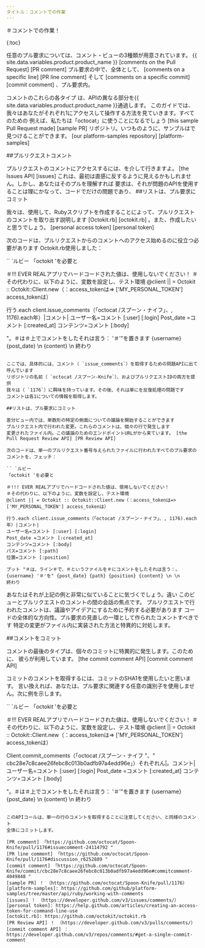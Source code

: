 ```yaml
---
タイトル：コメントでの作業
---
```


＃コメントでの作業！

{:toc}

任意のプル要求については、コメント・ビューの3種類が用意されています。 {{ site.data.variables.product.product_name }}
[comments on the Pull Request] [PR comment] プル要求の中で、全体として、 [comments on a specific line] [PR line comment]
そして [comments on a specific commit] [commit comment] 、プル要求内。

コメントのこれらの各タイプ は、APIの異なる部分を{{ site.data.variables.product.product_name }}通過します。
このガイドでは、我々はあなたがそれぞれ1にアクセスして操作する方法を見ていきます。すべてのための
例えば、私たちは「octocat」に使うことになるでしょう [this sample Pull Request made] [sample PR]
リポジトリ。いつものように、サンプルはで見つけることができます。 [our platform-samples repository] [platform-samples]

##プルリクエストコメント

プルリクエストのコメントにアクセスするには、を介して行きますよ。 [the Issues API] [issues]
これは、最初は直感に反するように見えるかもしれません。しかし、あなたはそのプルを理解すれば
要求は、それが問題のAPIを使用することは理にかなって、コードでだけの問題であり、
##リストは、プル要求にコミット

我々は、使用して、Rubyスクリプトを作成することによって、プルリクエストのコメントを取り出す説明します
[Octokit.rb] [octokit.rb] 。また、作成したいと思うでしょう。 [personal access token] [personal token]

次のコードは、プルリクエストからのコメントへのアクセス始めるのに役立つ必要があります
Octokit.rb使用しました：

`` `ルビー
「octokit 'を必要と

＃!!! EVER REALアプリでハードコードされた値は、使用しないでください！
＃その代わりに、以下のように、変数を設定し、テスト環境
@client || = Octokit :: Octokit::Client.new（：access_tokenは=> ['MY_PERSONAL_TOKEN'] access_tokenは）

行う.each client.issue_comments（「octocat /スプーン・ナイフ」、, 1176).each年）|コメント|
ユーザー名=コメント [:user] [:login]
Post_date =コメント [:created_at]
コンテンツ=コメント [:body]

"。＃は＃上でコメントをしたそれは言う： '＃'"を置きます {username} {post_date} \n {content} \n
終わり
```

ここでは、具体的には、コメント（ `issue_comments`）を取得するための問題APIに出て呼んでいます
リポジトリの名前（ `octocat /スプーン-Knife`）、およびプルリクエストIDの両方を提供
我々は（ `1176`）に興味を持っています。その後、それは単にを反復処理の問題です
コメントは各1についての情報を取得します。

##リストは、プル要求にコミット

差分ビュー内では、単数形の特定の側面についての議論を開始することができます
プルリクエスト内で行われた変更。これらのコメントは、個々の行で発生します
変更されたファイル内。この議論のためのエンドポイントURLがから来ています。 [the Pull Request Review API] [PR Review API]

次のコードは、単一のプルリクエスト番号与えられたファイルに行われたすべてのプル要求のコメントを、フェッチ：

`` `ルビー
「octokit 'を必要と

＃!!! EVER REALアプリでハードコードされた値は、使用しないでください！
＃その代わりに、以下のように、変数を設定し、テスト環境
@client || = Octokit :: Octokit::Client.new（：access_tokenは=> ['MY_PERSONAL_TOKEN'] access_tokenは）

行う.each client.issue_comments（「octocat /スプーン・ナイフ」、, 1176).each年）|コメント|
ユーザー名=コメント [:user] [:login]
Post_date =コメント [:created_at]
コンテンツ=コメント [:body]
パス=コメント [:path]
位置=コメント [:position]

プット "＃は、ライン＃で、＃というファイルを＃にコメントをしたそれは言う：。 {username} '＃'を" {post_date} {path} {position} {content} \n \n
終わり
```

あなたはそれが上記の例と非常に似ていることに気づくでしょう。違い
このビューとプルリクエストのコメントの間の会話の焦点です。
プルリクエストで行われたコメントは、議論やアイデアにするために予約する必要があります
コードの全体的な方向性。プル要求の見直しの一環として作られたコメントすべきです
特定の変更がファイル内に実装された方法と特異的に対処します。

##コメントをコミット

コメントの最後のタイプは、個々のコミットに特異的に発生します。このために、
彼らが利用しています。 [the commit comment API] [commit comment API]

コミットのコメントを取得するには、コミットのSHA1を使用したいと思います。
言い換えれば、あなたは、プル要求に関連する任意の識別子を使用しません。次に例を示します。

`` `ルビー
「octokit 'を必要と

＃!!! EVER REALアプリでハードコードされた値は、使用しないでください！
＃その代わりに、以下のように、変数を設定し、テスト環境
@client || = Octokit :: Octokit::Client.new（：access_tokenは=> ['MY_PERSONAL_TOKEN'] access_tokenは）

Client.commit_comments（「octocat /スプーン・ナイフ "、" cbc28e7c8caee26febc8c013b0adfb97a4edd96e」）それぞれん|。コメント|
ユーザー名=コメント [:user] [:login]
Post_date =コメント [:created_at]
コンテンツ=コメント [:body]

"。＃は＃上でコメントをしたそれは言う： '＃'"を置きます {username} {post_date} \n {content} \n
終わり
```

このAPIコールは、単一の行のコメントを取得することに注意してください、と同様のコメント
全体にコミットします。

[PR comment] 「https://github.com/octocat/Spoon-Knife/pull/1176#issuecomment-24114792 "
[PR line comment] 「https://github.com/octocat/Spoon-Knife/pull/1176#discussion_r6252889 "
[commit comment] 「https://github.com/octocat/Spoon-Knife/commit/cbc28e7c8caee26febc8c013b0adfb97a4edd96e#commitcomment-4049848 "
[sample PR] ！ （https://github.com/octocat/Spoon-Knife/pull/1176）
[platform-samples]: https://github.com/github/platform-samples/tree/master/api/ruby/working-with-comments
[issues] ！ （https://developer.github.com/v3/issues/comments/）
[personal token]: https://help.github.com/articles/creating-an-access-token-for-command-line-use
[octokit.rb]: https://github.com/octokit/octokit.rb
[PR Review API] ！ （https://developer.github.com/v3/pulls/comments/）
[commit comment API] ：https://developer.github.com/v3/repos/comments/#get-a-single-commit-comment
